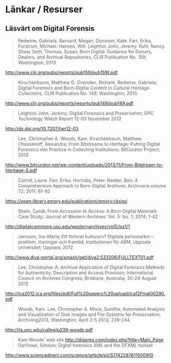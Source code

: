 # Länkar / Resurser
## Läsvärt om Digital Forensis
>Redwine, Gabriela. Barnard, Megan, Donovan, Kate. Farr, Erika, Forstrom, Michael. Hansen, Will. Leighton John, Jeremy. Kuhl, Nancy. Shaw, Seth. Thomas, Susan; Born Digital: Guidance for Donors, Dealers, and Archival Repositories; CLIR Publication No. 159; Washington; 2013

http://www.clir.org/pubs/reports/pub159/pub159t.pdf

>Kirschenbaum, Matthew G. Ovenden, Richard. Redwine, Gabriela; Digital Forensics and Born-Digital Content in Cultural Heritage Collections, CLIR Publication No. 149; Washington; 2010

http://www.clir.org/pubs/reports/reports/pub149/pub149.pdf

>Leighton John, Jeremy; Digital Forensics and Preservation; DPC Technology Watch Report 12-03 November 2012 

http://dx.doi.org/10.7207/twr12-03

>Lee, Christopher A. Woods, Kam. Kirschenbaum, Matthew. Chassanoff, Alexandra; From Bitstreams to Heritage: Putting Digital Forensics into Practice in Collecting Institutions; BitCurator Project; 2013

http://www.bitcurator.net/wp-content/uploads/2013/11/From-Bitstream-to-Heritage-S.pdf

>Carroll, Laura. Farr, Erika. Hornsby, Peter. Ranker, Ben; A Comprehensive Approach to Born-Digital Archives; Archivaria volume 72; 2011; 61-92

https://open.library.emory.edu/publications/emory:cksgv/

>Shein, Cyndi; From Accession to Access: A Born-Digital Materials Case Study; Journal of Western Archives: Vol. 5: Iss. 1; 2014; 1-42

http://digitalcommons.usu.edu/westernarchives/vol5/iss1/1

>Jansson, Ina-Maria; Ett förlorat kulturarv? Digitala personarkiv – problem, lösningar och framtid; Institutionen för ABM, Uppsala universitet; Uppsala; 2012

http://www.diva-portal.org/smash/get/diva2:533206/FULLTEXT01.pdf

>Lee, Christopher A; Archival Application of Digital Forensics Methods for Authenticity, Description and Access Provision; International Council on Archives Congress; Brisbane, Australia; 20-24 August 2012

http://ica2012.ica.org/files/pdf/Full%20papers%20upload/ica12Final00290.pdf

>Woods, Kam. Lee, Christopher A. Misra, Sunitha; Automated Analysis and Visualization of Disk Images and File Systems for Preservation; Archiving2013, Washington; April 2-5 2013; 239-244

http://ils.unc.edu/callee/p239-woods.pdf

>Kam Woods' web site
http://digpres.com/index.php?title=Main_Page
Garfinkel, Simson;  Digital forensics XML and the DFXML toolset

http://www.sciencedirect.com/science/article/pii/S1742287611000910

